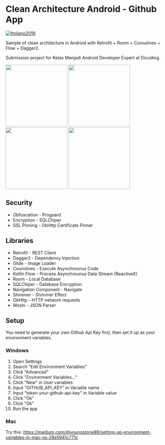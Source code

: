 # Clean Architecture Android - Github App
[![fmilano2019](https://circleci.com/gh/fmilano2019/clean-architecture-android.svg?style=shield)](https://circleci.com/gh/fmilano2019/clean-architecture-android)

Sample of clean architecture in Android with Retrofit + Room + Coroutines + Flow + Dagger2.

Submission project for Kelas Menjadi Android Developer Expert at Dicoding.

<img src="https://user-images.githubusercontent.com/62053304/108653529-3b917800-74f9-11eb-9b00-4248f7580444.png" width="200"> <img src="https://user-images.githubusercontent.com/62053304/108654116-924b8180-74fa-11eb-8382-562445f2e471.png" width="200"> <img src="https://user-images.githubusercontent.com/62053304/108654123-98416280-74fa-11eb-8f93-8d21aef93486.png" width="200"> <img src="https://user-images.githubusercontent.com/62053304/108654128-9bd4e980-74fa-11eb-8907-a6e6c8835ed2.png" width="200">

## Security
* Obfuscation - Proguard
* Encryption - SQLChiper
* SSL Pinning - OkHttp Certificate Pinner

## Libraries
* Retrofit - REST Client
* Dagger2 - Dependency Injection
* Glide - Image Loader
* Courotines - Execute Asynchrounus Code
* Kotlin Flow - Process Asynchrounus Data Stream (ReactiveX)
* Room - Local Database
* SQLChiper - Database Encryption
* Navigation Component - Navigate
* Shimmer - Shimmer Effect
* OkHttp - HTTP network requests
* Moshi - JSON Parser

## Setup
You need to generate your own Github Api Key first, then set it up as your environment variables.

### Windows
1. Open Settings
2. Search "Edit Environment Variables"
3. Click "Advanced"
4. Click "Environment Variables..."
5. Click "New" in User variables
6. Input "GITHUB_API_KEY" in Variable name
7. Input "token your-github-api-key" in Variable value
8. Click "Ok"
9. Click "Ok"
10. Run the app

### Mac
Try this:
https://medium.com/@youngstone89/setting-up-environment-variables-in-mac-os-28e5941c771c
